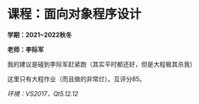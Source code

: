 # 课程：面向对象程序设计

**学期：2021~2022秋冬**

**老师：李际军**

我的建议是碰到李际军赶紧跑（其实平时都还好，但是大程极其杀我）

这里只有大程作业（而且做的非常烂）。互评分85。

*环境：VS2017，Qt5.12.12*
